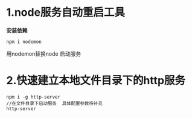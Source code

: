 # 1.node服务自动重启工具

**安装依赖**

```
npm i nodemon 
```

用nodemon替换node 启动服务

# 2.快速建立本地文件目录下的http服务

```
npm i -g http-server
//在文件目录下启动服务  具体配置参数待补充
http-server 
```

